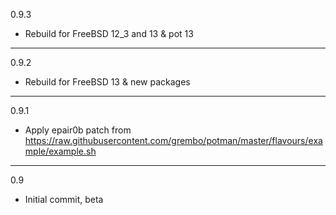 0.9.3

* Rebuild for FreeBSD 12_3 and 13 & pot 13

---

0.9.2

* Rebuild for FreeBSD 13 & new packages

---

0.9.1

* Apply epair0b patch from https://raw.githubusercontent.com/grembo/potman/master/flavours/example/example.sh

---

0.9

* Initial commit, beta
